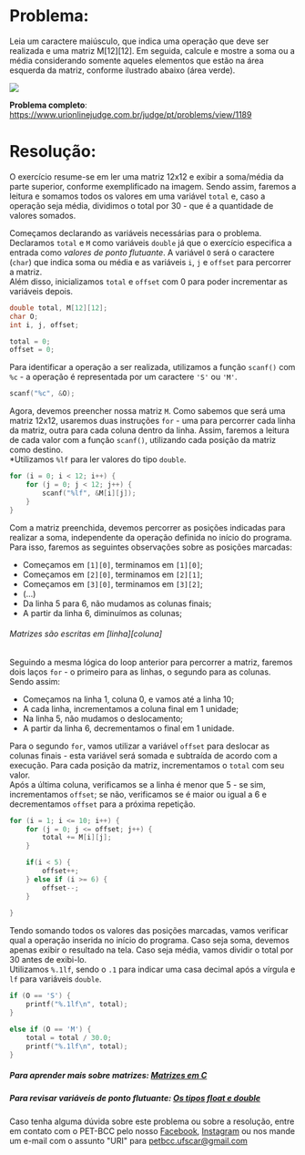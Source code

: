 # Problema:    
Leia um caractere maiúsculo, que indica uma operação que deve ser realizada e uma matriz M[12][12]. Em seguida, calcule e mostre a soma ou a média considerando somente aqueles elementos que estão na área esquerda da matriz, conforme ilustrado abaixo (área verde).

<img src="https://resources.urionlinejudge.com.br/gallery/images/problems/UOJ_1189.png">

**Problema completo**: https://www.urionlinejudge.com.br/judge/pt/problems/view/1189


# Resolução:
O exercício resume-se em ler uma matriz 12x12 e exibir a soma/média da parte superior, conforme exemplificado na imagem. Sendo assim, faremos a leitura e somamos todos os valores em uma variável `total` e, caso a operação seja média, dividimos o total por 30 - que é a quantidade de valores somados.  

Começamos declarando as variáveis necessárias para o problema. Declaramos `total` e `M` como variáveis `double` já que o exercício especifica a entrada como _valores de ponto flutuante_. A variável `O` será o caractere (`char`) que indica soma ou média e as variáveis `i`, `j` e `offset` para percorrer a matriz.  
Além disso, inicializamos `total` e `offset` com 0 para poder incrementar as variáveis depois.

```c
double total, M[12][12];
char O;
int i, j, offset;

total = 0;
offset = 0;
```

Para identificar a operação a ser realizada, utilizamos a função `scanf()` com `%c` - a operação é representada por um caractere `'S'` ou `'M'`.

```c
scanf("%c", &O);
```

Agora, devemos preencher nossa matriz `M`. Como sabemos que será uma matriz 12x12, usaremos duas instruções `for` - uma para percorrer cada linha da matriz, outra para cada coluna dentro da linha. Assim, faremos a leitura de cada valor com a função `scanf()`, utilizando cada posição da matriz como destino.  
*Utilizamos `%lf` para ler valores do tipo `double`.

```c
for (i = 0; i < 12; i++) {
    for (j = 0; j < 12; j++) {
        scanf("%lf", &M[i][j]);
    }
}
```

Com a matriz preenchida, devemos percorrer as posições indicadas para realizar a soma, independente da operação definida no início do programa. Para isso, faremos as seguintes observações sobre as posições marcadas:
- Começamos em `[1][0]`, terminamos em `[1][0]`;
- Começamos em `[2][0]`, terminamos em `[2][1]`;
- Começamos em `[3][0]`, terminamos em `[3][2]`;
- (...)
- Da linha 5 para 6, não mudamos as colunas finais;
- A partir da linha 6, diminuímos as colunas;
###### Matrizes são escritas em [linha][coluna]

Seguindo a mesma lógica do loop anterior para percorrer a matriz, faremos dois laços `for` - o primeiro para as linhas, o segundo para as colunas. Sendo assim:
- Começamos na linha 1, coluna 0, e vamos até a linha 10;
- A cada linha, incrementamos a coluna final em 1 unidade;
- Na linha 5, não mudamos o deslocamento;
- A partir da linha 6, decrementamos o final em 1 unidade.

Para o segundo `for`, vamos utilizar a variável `offset` para deslocar as colunas finais - esta variável será somada e subtraída de acordo com a execução. Para cada posição da matriz, incrementamos o `total` com seu valor.  
Após a última coluna, verificamos se a linha é menor que 5 - se sim, incrementamos `offset`; se não, verificamos se é maior ou igual a 6 e decrementamos `offset` para a próxima repetição.

```c
for (i = 1; i <= 10; i++) {
    for (j = 0; j <= offset; j++) {
        total += M[i][j];
    }

    if(i < 5) {
        offset++;
    } else if (i >= 6) {
        offset--;
    }
    
}
```

Tendo somando todos os valores das posições marcadas, vamos verificar qual a operação inserida no início do programa. Caso seja soma, devemos apenas exibir o resultado na tela. Caso seja média, vamos dividir o total por 30 antes de exibi-lo.  
Utilizamos `%.1lf`, sendo o `.1` para indicar uma casa decimal após a vírgula e `lf` para variáveis `double`.

```c
if (O == 'S') {
    printf("%.1lf\n", total);
}

else if (O == 'M') {
    total = total / 30.0;
    printf("%.1lf\n", total);
}
```

##### Para aprender mais sobre matrizes: [Matrizes em C](http://linguagemc.com.br/matriz-em-c/)
##### Para revisar variáveis de ponto flutuante: [Os tipos float e double](https://www.cprogressivo.net/2012/12/Os-tipos-float-e-double-numeros-decimais-reais-em-C.html)
    
Caso tenha alguma dúvida sobre este problema ou sobre a resolução, entre em contato com o PET-BCC pelo nosso
[Facebook](https://www.facebook.com/petbcc/),
[Instagram](https://www.instagram.com/petbcc.ufscar/)
ou nos mande um e-mail com o assunto "URI" para  petbcc.ufscar@gmail.com
